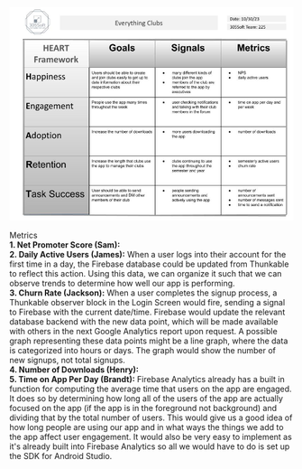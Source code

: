 ![HEART Framework](https://github.com/BrandtOgden/CSC305Team225/blob/e0cef99368e84f92abbd12c116b0d24f6afde9ef/src/HEART%20Framework.jpg)

Metrics   
**1. Net Promoter Score (Sam):**   
**2. Daily Active Users (James):** When a user logs into their account for the first time in a day, the Firebase database could be updated from Thunkable to reflect this action. Using this data, we can organize it such that we can observe trends to determine how well our app is performing.    
**3. Churn Rate (Jackson):** When a user completes the signup process, a Thunkable observer block in the Login Screen would fire, sending a signal to Firebase with the current date/time. Firebase would update the relevant database backend with the new data point, which will be made available with others in the next Google Analytics report upon request. A possible graph representing these data points might be a line graph, where the data is categorized into hours or days. The graph would show the number of new signups, not total signups.  
**4. Number of Downloads (Henry):**  
**5. Time on App Per Day (Brandt):** Firebase Analytics already has a built in function for computing the average time that users on the app are engaged. It does so by determining how long all of the users of the app are actually focused on the app (if the app is in the foreground not background) and dividing that by the total number of users. This would give us a good idea of how long people are using our app and in what ways the things we add to the app affect user engagement. It would also be very easy to implement as it's already built into Firebase Analytics so all we would have to do is set up the SDK for Android Studio.  
